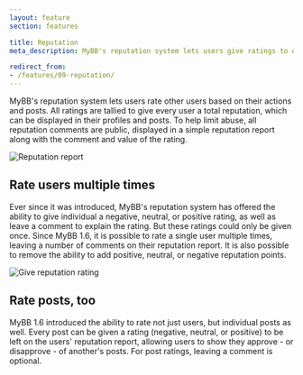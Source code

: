 ```yaml
---
layout: feature
section: features

title: Reputation
meta_description: MyBB's reputation system lets users give ratings to other users and their posts.

redirect_from:
- /features/09-reputation/
---
```

MyBB's reputation system lets users rate other users based on their actions and posts. All ratings are tallied to give every user a total reputation, which can be displayed in their profiles and posts. To help limit abuse, all reputation comments are public, displayed in a simple reputation report along with the comment and value of the rating.

<p class="tourScreenshot"><img alt="Reputation report" src="{{ site.baseurl }}/assets/images/tour/reputation/reputation.png" /></p>

## Rate users multiple times

Ever since it was introduced, MyBB's reputation system has offered the ability to give individual a negative, neutral, or positive rating, as well as leave a comment to explain the rating. But these ratings could only be given once. Since MyBB 1.6, it is possible to rate a single user multiple times, leaving a number of comments on their reputation report. It is also possible to remove the ability to add positive, neutral, or negative reputation points.

<p class="tourScreenshot"><img alt="Give reputation rating" src="{{ site.baseurl }}/assets/images/tour/reputation/reputation-rate.png" /></p>

## Rate posts, too
MyBB 1.6 introduced the ability to rate not just users, but individual posts as well. Every post can be given a rating (negative, neutral, or positive) to be left on the users' reputation report, allowing users to show they approve - or disapprove - of another's posts. For post ratings, leaving a comment is optional.
